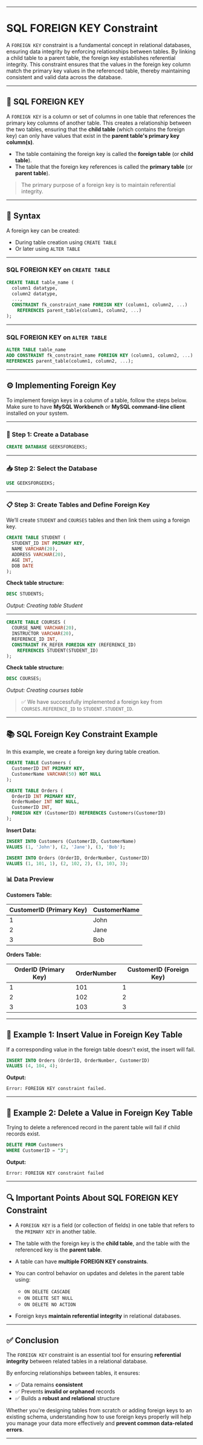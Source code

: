 
---

# SQL FOREIGN KEY Constraint

A `FOREIGN KEY` constraint is a fundamental concept in relational databases, ensuring data integrity by enforcing relationships between tables. By linking a child table to a parent table, the foreign key establishes referential integrity. This constraint ensures that the values in the foreign key column match the primary key values in the referenced table, thereby maintaining consistent and valid data across the database.

---

## 🔗 SQL FOREIGN KEY

A `FOREIGN KEY` is a column or set of columns in one table that references the primary key columns of another table. This creates a relationship between the two tables, ensuring that the **child table** (which contains the foreign key) can only have values that exist in the **parent table's primary key column(s)**.

- The table containing the foreign key is called the **foreign table** (or **child table**).
- The table that the foreign key references is called the **primary table** (or **parent table**).

> The primary purpose of a foreign key is to maintain referential integrity.

---

## 🧾 Syntax

A foreign key can be created:

- During table creation using `CREATE TABLE`
- Or later using `ALTER TABLE`

---

### SQL FOREIGN KEY on `CREATE TABLE`

```sql
CREATE TABLE table_name (
  column1 datatype,
  column2 datatype,
  ...,
  CONSTRAINT fk_constraint_name FOREIGN KEY (column1, column2, ...)
    REFERENCES parent_table(column1, column2, ...)
);
````

---

### SQL FOREIGN KEY on `ALTER TABLE`

```sql
ALTER TABLE table_name
ADD CONSTRAINT fk_constraint_name FOREIGN KEY (column1, column2, ...)
REFERENCES parent_table(column1, column2, ...);
```

---

## ⚙️ Implementing Foreign Key

To implement foreign keys in a column of a table, follow the steps below. Make sure to have **MySQL Workbench** or **MySQL command-line client** installed on your system.

---

### 🧱 Step 1: Create a Database

```sql
CREATE DATABASE GEEKSFORGEEKS;
```

---

### 📥 Step 2: Select the Database

```sql
USE GEEKSFORGEEKS;
```

---

### 📋 Step 3: Create Tables and Define Foreign Key

We’ll create `STUDENT` and `COURSES` tables and then link them using a foreign key.

```sql
CREATE TABLE STUDENT (
  STUDENT_ID INT PRIMARY KEY,
  NAME VARCHAR(20),
  ADDRESS VARCHAR(20),
  AGE INT,
  DOB DATE
);
```

**Check table structure:**

```sql
DESC STUDENTS;
```

*Output: Creating table Student*

---

```sql
CREATE TABLE COURSES (
  COURSE_NAME VARCHAR(20),
  INSTRUCTOR VARCHAR(20),
  REFERENCE_ID INT,
  CONSTRAINT FK_REFER FOREIGN KEY (REFERENCE_ID)
    REFERENCES STUDENT(STUDENT_ID)
);
```

**Check table structure:**

```sql
DESC COURSES;
```

*Output: Creating courses table*

> ✅ We have successfully implemented a foreign key from `COURSES.REFERENCE_ID` to `STUDENT.STUDENT_ID`.

---

## 📚 SQL Foreign Key Constraint Example

In this example, we create a foreign key during table creation.

```sql
CREATE TABLE Customers (
  CustomerID INT PRIMARY KEY,
  CustomerName VARCHAR(50) NOT NULL
);

CREATE TABLE Orders (
  OrderID INT PRIMARY KEY,
  OrderNumber INT NOT NULL,
  CustomerID INT,
  FOREIGN KEY (CustomerID) REFERENCES Customers(CustomerID)
);
```

**Insert Data:**

```sql
INSERT INTO Customers (CustomerID, CustomerName)
VALUES (1, 'John'), (2, 'Jane'), (3, 'Bob');

INSERT INTO Orders (OrderID, OrderNumber, CustomerID)
VALUES (1, 101, 1), (2, 102, 2), (3, 103, 3);
```

### 📊 Data Preview

**Customers Table:**

| CustomerID (Primary Key) | CustomerName |
| ------------------------ | ------------ |
| 1                        | John         |
| 2                        | Jane         |
| 3                        | Bob          |

**Orders Table:**

| OrderID (Primary Key) | OrderNumber | CustomerID (Foreign Key) |
| --------------------- | ----------- | ------------------------ |
| 1                     | 101         | 1                        |
| 2                     | 102         | 2                        |
| 3                     | 103         | 3                        |

---

## 🧪 Example 1: Insert Value in Foreign Key Table

If a corresponding value in the foreign table doesn't exist, the insert will fail.

```sql
INSERT INTO Orders (OrderID, OrderNumber, CustomerID)
VALUES (4, 104, 4);
```

**Output:**

```
Error: FOREIGN KEY constraint failed.
```

---

## 🧪 Example 2: Delete a Value in Foreign Key Table

Trying to delete a referenced record in the parent table will fail if child records exist.

```sql
DELETE FROM Customers 
WHERE CustomerID = "3";
```

**Output:**

```
Error: FOREIGN KEY constraint failed
```

---

## 🔍 Important Points About SQL FOREIGN KEY Constraint

* A `FOREIGN KEY` is a field (or collection of fields) in one table that refers to the `PRIMARY KEY` in another table.
* The table with the foreign key is the **child table**, and the table with the referenced key is the **parent table**.
* A table can have **multiple FOREIGN KEY constraints**.
* You can control behavior on updates and deletes in the parent table using:

  * `ON DELETE CASCADE`
  * `ON DELETE SET NULL`
  * `ON DELETE NO ACTION`
* Foreign keys **maintain referential integrity** in relational databases.

---

## ✅ Conclusion

The `FOREIGN KEY` constraint is an essential tool for ensuring **referential integrity** between related tables in a relational database.

By enforcing relationships between tables, it ensures:

* ✅ Data remains **consistent**
* ✅ Prevents **invalid or orphaned** records
* ✅ Builds a **robust and relational** structure

Whether you're designing tables from scratch or adding foreign keys to an existing schema, understanding how to use foreign keys properly will help you manage your data more effectively and **prevent common data-related errors**.

---
